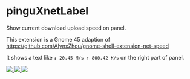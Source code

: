 # pinguXnetLabel

Show current download upload speed on panel.

This extension is a Gnome 45 adaption of https://github.com/AlynxZhou/gnome-shell-extension-net-speed

It shows a text like `↓ 20.45 M/s ↑ 800.42 K/s` on the right part of panel.  


<a href="https://gitlab.com/_pinguX/pinguxnetlabel/-/releases">
<img src="https://1.gravatar.com/userimage/241120912/574fd3867ac2ab5a747c5a6af61ede62?size=256" width:128>
</a>

<a href="https://extensions.gnome.org/extension/6367/pinguxnetlabel/">
<img src="https://1.gravatar.com/userimage/241120912/e642773310966958ed324931850a4cd6?size=256" width:128>
</a>

<a href="https://github.com/pinguXpingu/pinguXnetLabel/releases/tag/v1.0.0">
<img src="https://0.gravatar.com/userimage/241120912/23751e1a86c5ddd178d0ee19b4c702f5?size=256" width:128>
</a>
